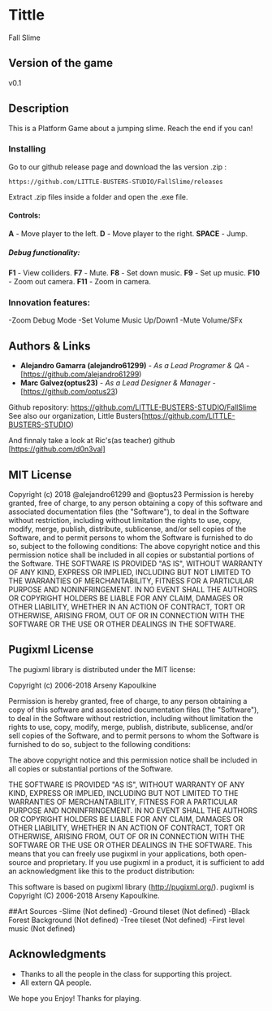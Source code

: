 # Tittle
Fall Slime 

## Version of the game
v0.1

## Description
This is a Platform Game about a jumping slime. Reach the end if you can!

### Installing
Go to our github release page and download the las version .zip : 

```
https://github.com/LITTLE-BUSTERS-STUDIO/FallSlime/releases
```
Extract .zip files inside a folder and open the .exe file.

#### Controls:
**A** - Move player to the left.
**D** - Move player to the right.
**SPACE** - Jump.

##### Debug functionality:
**F1** - View colliders.
**F7** - Mute.
**F8** - Set down music.
**F9** - Set up music.
**F10** - Zoom out camera.
**F11** - Zoom in camera.

### Innovation features:
-Zoom Debug Mode
-Set Volume Music Up/Down1
-Mute Volume/SFx

## Authors & Links
* **Alejandro Gamarra (alejandro61299)** - *As a Lead Programer & QA* - [https://github.com/alejandro61299)
* **Marc Galvez(optus23)** - *As a Lead Designer & Manager* - [https://github.com/optus23)

Github repository: https://github.com/LITTLE-BUSTERS-STUDIO/FallSlime
See also our organization, Little Busters[https://github.com/LITTLE-BUSTERS-STUDIO) 

And finnaly take a look at Ric's(as teacher) github [https://github.com/d0n3val]

## MIT License
 Copyright (c) 2018 @alejandro61299 and @optus23
 Permission is hereby granted, free of charge, to any person obtaining a copy
of this software and associated documentation files (the "Software"), to deal
in the Software without restriction, including without limitation the rights
to use, copy, modify, merge, publish, distribute, sublicense, and/or sell
copies of the Software, and to permit persons to whom the Software is
furnished to do so, subject to the following conditions:
 The above copyright notice and this permission notice shall be included in all
copies or substantial portions of the Software.
 THE SOFTWARE IS PROVIDED "AS IS", WITHOUT WARRANTY OF ANY KIND, EXPRESS OR
IMPLIED, INCLUDING BUT NOT LIMITED TO THE WARRANTIES OF MERCHANTABILITY,
FITNESS FOR A PARTICULAR PURPOSE AND NONINFRINGEMENT. IN NO EVENT SHALL THE
AUTHORS OR COPYRIGHT HOLDERS BE LIABLE FOR ANY CLAIM, DAMAGES OR OTHER
LIABILITY, WHETHER IN AN ACTION OF CONTRACT, TORT OR OTHERWISE, ARISING FROM,
OUT OF OR IN CONNECTION WITH THE SOFTWARE OR THE USE OR OTHER DEALINGS IN THE
SOFTWARE.

## Pugixml License
The pugixml library is distributed under the MIT license:

Copyright (c) 2006-2018 Arseny Kapoulkine

Permission is hereby granted, free of charge, to any person
obtaining a copy of this software and associated documentation
files (the "Software"), to deal in the Software without
restriction, including without limitation the rights to use,
copy, modify, merge, publish, distribute, sublicense, and/or sell
copies of the Software, and to permit persons to whom the
Software is furnished to do so, subject to the following
conditions:

The above copyright notice and this permission notice shall be
included in all copies or substantial portions of the Software.

THE SOFTWARE IS PROVIDED "AS IS", WITHOUT WARRANTY OF ANY KIND,
EXPRESS OR IMPLIED, INCLUDING BUT NOT LIMITED TO THE WARRANTIES
OF MERCHANTABILITY, FITNESS FOR A PARTICULAR PURPOSE AND
NONINFRINGEMENT. IN NO EVENT SHALL THE AUTHORS OR COPYRIGHT
HOLDERS BE LIABLE FOR ANY CLAIM, DAMAGES OR OTHER LIABILITY,
WHETHER IN AN ACTION OF CONTRACT, TORT OR OTHERWISE, ARISING
FROM, OUT OF OR IN CONNECTION WITH THE SOFTWARE OR THE USE OR
OTHER DEALINGS IN THE SOFTWARE.
This means that you can freely use pugixml in your applications, both open-source and proprietary. If you use pugixml in a product, it is sufficient to add an acknowledgment like this to the product distribution:

This software is based on pugixml library (http://pugixml.org/).
pugixml is Copyright (C) 2006-2018 Arseny Kapoulkine.

##Art Sources
-Slime (Not defined)
-Ground tileset (Not defined)
-Black Forest Background (Not defined)
-Tree tileset (Not defined)
-First level music (Not defined)

## Acknowledgments
* Thanks to all the people in the class for supporting this project.
* All extern QA people.


We hope you Enjoy! Thanks for playing.
